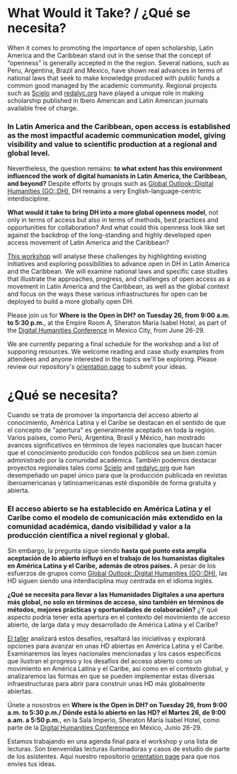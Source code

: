 # What Would it Take? / ¿Qué se necesita?

When it comes to promoting the importance of open scholarship, Latin America and the Caribbean stand out in the sense that the concept of “openness” is generally accepted in the the region. Several nations, such as Peru, Argentina, Brazil and Mexico, have shown real advances in terms of national laws that seek to make knowledge produced with public funds a common good managed by the academic community. Regional projects such as [Scielo](http://www.scielo.org/php/index.php) and [redalyc.org](http://www.redalyc.org/) have played a unique role in making scholarship published in Ibero American and Latin American journals available free of charge. 

### In Latin America and the Caribbean, open access is established as the most impactful academic communication model, giving visibility and value to scientific production at a regional and global level. 

Nevertheless, the question remains:  **to what extent has this environment influenced the work of digital humanists in Latin America, the Caribbean, and beyond?** Despite efforts by groups such as [Global Outlook::Digital Humanities (GO::DH)](http://www.globaloutlookdh.org/), DH remains a very English-language-centric interdiscipline. 

**What would it take to bring DH into a more global openness model**, not only in terms of access but also in terms of methods, best practices and opportunities for collaboration? And what could this openness look like set against the backdrop of the long-standing and highly developed open access movement of Latin America and the Caribbean?

[This workshop](https://dh2018.adho.org/en/talleres/) will analyse these challenges by highlighting existing initiatives and exploring possibilities to advance open in DH in Latin America and the Caribbean. We will examine national laws and specific case studies that illustrate the approaches, progress, and challenges of open access as a movement in Latin America and the Caribbean, as well as the global context and focus on the ways these various infrastructures for open can be deployed to build a more globally open DH. 

Please join us for **Where is the Open in DH? on Tuesday 26, from 9:00 a.m. to 5:30 p.m.**, at the Empire Room A, Sheraton María Isabel Hotel, as part of the [Digital Humanities Conference](https://dh2018.adho.org/) in Mexico City, from June 26-29.

We are currently peparing a final schedule for the workshop and a list of supporing resources.  We welcome reading and case study examples from attendees and anyone interested in the topics we'll be exploring.  Please review our repository's [orientation page](https://github.com/rchampieux/openindh/blob/master/_resources/orientation.md) to submit your ideas.


# ¿Qué se necesita?

Cuando se trata de promover la importancia del acceso abierto al conocimiento, América Latina y el Caribe se destacan en el sentido de que el concepto de "apertura" es generalmente aceptado en toda la región. Varios países, como Perú, Argentina, Brasil y México, han mostrado avances significativos en términos de leyes nacionales que buscan hacer que el conocimiento producido con fondos públicos sea un bien común administrado por la comunidad académica. También podemos destacar proyectos regionales tales como [Scielo](http://www.scielo.org/php/index.php) and [redalyc.org](http://www.redalyc.org/) que han desempeñado un papel único para que la producción publicada en revistas iberoamericanas y latinoamericanas esté disponible de forma gratuita y abierta.

### El acceso abierto se ha establecido en América Latina y el Caribe como el modelo de comunicación más extendido en la comunidad académica, dando visibilidad y valor a la producción científica a nivel regional y global.

Sin embargo, la pregunta sigue siendo **hasta qué punto esta amplia aceptación de lo abierto influyó en el trabajo de los humanistas digitales en América Latina y el Caribe, además de otros países.** A pesar de los esfuerzos de grupos como [Global Outlook::Digital Humanities (GO::DH)](http://www.globaloutlookdh.org/), las HD siguen siendo una interdisciplina muy centrada en el idioma inglés.

**¿Qué se necesita para llevar a las Humanidades Digitales a una apertura más global, no solo en términos de acceso, sino también en términos de métodos, mejores prácticas y oportunidades de colaboración?** ¿Y qué aspecto podría tener esta apertura en el contexto del movimiento de acceso abierto, de larga data y muy desarrollado de América Latina y el Caribe?

[El taller](https://dh2018.adho.org/en/talleres/) analizará estos desafíos, resaltará las iniciativas y explorará opciones para avanzar en unas HD abiertas en América Latina y el Caribe. Examinaremos las leyes nacionales mencionadas y los casos específicos que ilustran el progreso y los desafíos del acceso abierto como un movimiento en América Latina y el Caribe, así como en el contexto global, y analizaremos las formas en que se pueden implementar estas diversas infraestructuras para abrir para construir unas HD más globalmente abiertas.

Únete a nosostros en **Where is the Open in DH? on Tuesday 26, from 9:00 a.m. to 5:30 p.m./ Dónde está lo abierto en las HD? el Martes 26, de 9:00 a.am. a 5:50 p.m.**, en la Sala Imperio, Sheraton María Isabel Hotel, como parte de la [Digital Humanities Conference](https://dh2018.adho.org/) en México, Junio 26-29.

Estamos trabajando en una agenda final para el workshop y una lista de lecturas.  Son bienvenidas lecturas iluminadoras y casos de estudio de parte de los asistentes. Aquí nuestro repositorio [orientation page](https://github.com/rchampieux/openindh/blob/master/_resources/orientation.md) para que nos envíes tus ideas.

